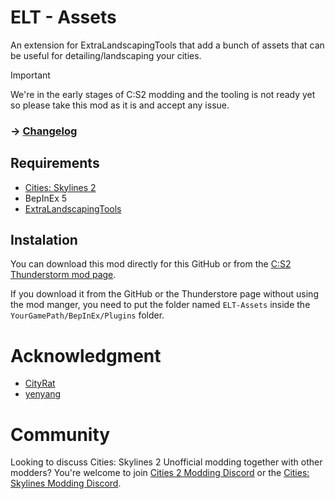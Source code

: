 # ELT - Assets
An extension for ExtraLandscapingTools that add a bunch of assets that can be useful for detailing/landscaping your cities.

> [!IMPORTANT]  
> We're in the early stages of C:S2 modding and the tooling is not ready yet so please take this mod as it is and accept any issue.

### -> [Changelog](https://github.com/AlphaGaming7780/ELT-Assets/blob/main/CHANGELOG.md)

## Requirements

- [Cities: Skylines 2](https://store.steampowered.com/app/949230/Cities_Skylines_II/)
- BepInEx 5
- [ExtraLandscapingTools](https://github.com/AlphaGaming7780/ExtraLandscapingTools)

## Instalation 

You can download this mod directly for this GitHub or from the [C:S2 Thunderstorm mod page](https://thunderstore.io/c/cities-skylines-ii/p/TritonSupreme/ELT_-_Assets/).

If you download it from the GitHub or the Thunderstore page without using the mod manger, you need to put the folder named `ELT-Assets` inside the `YourGamePath/BepInEx/Plugins` folder.

# Acknowledgment
- [CityRat](https://thunderstore.io/c/cities-skylines-ii/p/CityRat/)
- [yenyang](https://thunderstore.io/c/cities-skylines-ii/p/yenyang/)

# Community
Looking to discuss Cities: Skylines 2 Unofficial modding together with other modders? You're welcome to join [Cities 2 Modding Discord](https://discord.gg/vd7HXnpPJf) or the [Cities: Skylines Modding Discord](https://discord.gg/27CVdGFA47).
